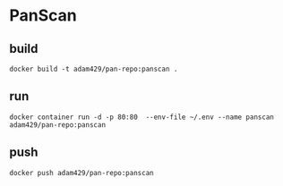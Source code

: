 # PanScan


## build

`docker build -t adam429/pan-repo:panscan .`

## run

`docker container run -d -p 80:80  --env-file ~/.env --name panscan adam429/pan-repo:panscan`

## push

`docker push adam429/pan-repo:panscan`
